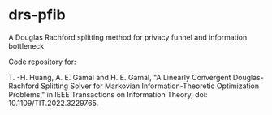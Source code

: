 # drs-pfib
A Douglas Rachford splitting method for privacy funnel and information bottleneck

Code repository for:

T. -H. Huang, A. E. Gamal and H. E. Gamal, "A Linearly Convergent Douglas-Rachford Splitting Solver for Markovian Information-Theoretic Optimization Problems," in IEEE Transactions on Information Theory, doi: 10.1109/TIT.2022.3229765.
